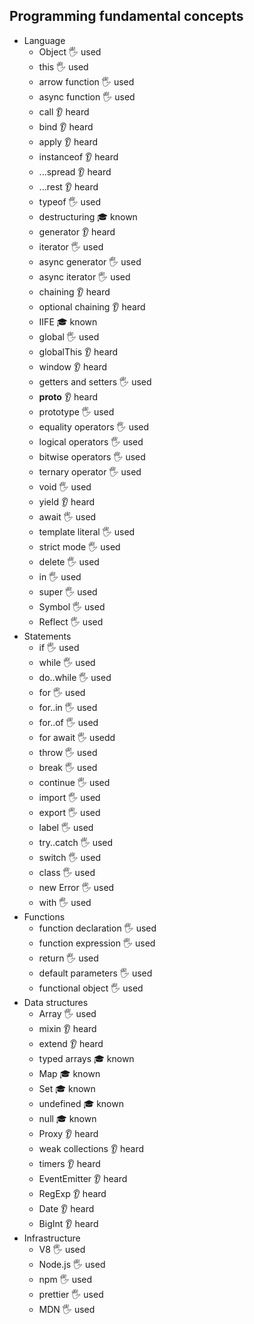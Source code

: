 ## Programming fundamental concepts

- Language
  - Object 🖐️ used
  - this 🖐️ used
  - arrow function 🖐️ used
  - async function 🖐️ used
  - call 👂 heard
  - bind 👂 heard
  - apply 👂 heard
  - instanceof 👂 heard
  - ...spread 👂 heard
  - ...rest 👂 heard
  - typeof 🖐️ used
  - destructuring 🎓 known
  - generator 👂 heard
  - iterator 🖐️ used
  - async generator 🖐️ used
  - async iterator 🖐️ used
  - chaining 👂 heard
  - optional chaining 👂 heard
  - IIFE 🎓 known
  - global 🖐️ used
  - globalThis 👂 heard
  - window 👂 heard
  - getters and setters 🖐️ used
  - **proto** 👂 heard
  - prototype 🖐️ used
  - equality operators 🖐️ used
  - logical operators 🖐️ used
  - bitwise operators 🖐️ used
  - ternary operator 🖐️ used
  - void 🖐️ used
  - yield 👂 heard
  - await 🖐️ used
  - template literal 🖐️ used
  - strict mode 🖐️ used
  - delete 🖐️ used
  - in 🖐️ used
  - super 🖐️ used
  - Symbol 🖐️ used
  - Reflect 🖐️ used
- Statements
  - if 🖐️ used
  - while 🖐️ used
  - do..while 🖐️ used
  - for 🖐️ used
  - for..in 🖐️ used
  - for..of 🖐️ used
  - for await 🖐️ usedd
  - throw 🖐️ used
  - break 🖐️ used
  - continue 🖐️ used
  - import 🖐️ used
  - export 🖐️ used
  - label 🖐️ used
  - try..catch 🖐️ used
  - switch 🖐️ used
  - class 🖐️ used
  - new Error 🖐️ used
  - with 🖐️ used
- Functions
  - function declaration 🖐️ used
  - function expression 🖐️ used
  - return 🖐️ used
  - default parameters 🖐️ used
  - functional object 🖐️ used
- Data structures
  - Array 🖐️ used
  - mixin 👂 heard
  - extend 👂 heard
  - typed arrays 🎓 known
  - Map 🎓 known
  - Set 🎓 known
  - undefined 🎓 known
  - null 🎓 known
  - Proxy 👂 heard
  - weak collections 👂 heard
  - timers 👂 heard
  - EventEmitter 👂 heard
  - RegExp 👂 heard
  - Date 👂 heard
  - BigInt 👂 heard
- Infrastructure
  - V8 🖐️ used
  - Node.js 🖐️ used
  - npm 🖐️ used
  - prettier 🖐️ used
  - MDN 🖐️ used
